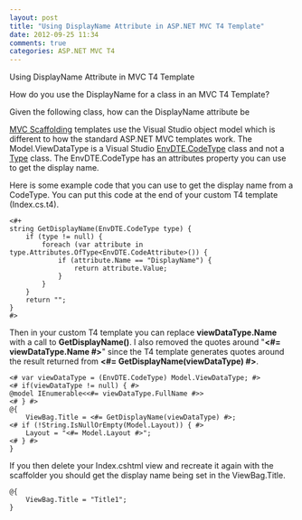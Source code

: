 ```yaml
---
layout: post
title: "Using DisplayName Attribute in ASP.NET MVC T4 Template"
date: 2012-09-25 11:34
comments: true
categories: ASP.NET MVC T4
---
```

Using DisplayName Attribute in MVC T4 Template


How do you use the DisplayName for a class in an MVC T4 Template?

Given the following class, how can the DisplayName attribute be 


[MVC Scaffolding](http://mvcscaffolding.codeplex.com/) templates use the Visual Studio object model which is different to how the standard ASP.NET MVC templates work. The Model.ViewDataType is a Visual Studio [EnvDTE.CodeType][2] class and not a [Type][3] class. The EnvDTE.CodeType has an attributes property you can use to get the display name.

Here is some example code that you can use to get the display name from a CodeType. You can put this code at the end of your custom T4 template (Index.cs.t4).

    <#+
    string GetDisplayName(EnvDTE.CodeType type) {
        if (type != null) {
            foreach (var attribute in type.Attributes.OfType<EnvDTE.CodeAttribute>()) {
                if (attribute.Name == "DisplayName") {
                    return attribute.Value;
                }
            }
        }
        return "";
    }
    #>

Then in your custom T4 template you can replace **viewDataType.Name** with a call to **GetDisplayName()**. I also removed the quotes around "**<#= viewDataType.Name #>**" since the T4 template generates quotes around the result returned from **<#= GetDisplayName(viewDataType) #>**.

    <# var viewDataType = (EnvDTE.CodeType) Model.ViewDataType; #>
    <# if(viewDataType != null) { #>
    @model IEnumerable<<#= viewDataType.FullName #>>
    <# } #>
    @{
        ViewBag.Title = <#= GetDisplayName(viewDataType) #>;
    <# if (!String.IsNullOrEmpty(Model.Layout)) { #>
        Layout = "<#= Model.Layout #>";
    <# } #>
    }

If you then delete your Index.cshtml view and recreate it again with the scaffolder you should get the display name being set in the ViewBag.Title.

    @{
        ViewBag.Title = "Title1";
    }

  [1]: http://mvcscaffolding.codeplex.com/
  [2]: http://msdn.microsoft.com/en-us/library/envdte.codetype%28v=vs.100%29.aspx
  [3]: http://msdn.microsoft.com/en-us/library/system.type%28v=vs.100%29.aspx